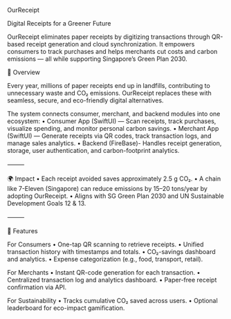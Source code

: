OurReceipt

Digital Receipts for a Greener Future

OurReceipt eliminates paper receipts by digitizing transactions through QR-based receipt generation and cloud synchronization. It empowers consumers to track purchases and helps merchants cut costs and carbon emissions — all while supporting Singapore’s Green Plan 2030.

📱 Overview

Every year, millions of paper receipts end up in landfills, contributing to unnecessary waste and CO₂ emissions.
OurReceipt replaces these with seamless, secure, and eco-friendly digital alternatives.

The system connects consumer, merchant, and backend modules into one ecosystem:
	•	Consumer App (SwiftUI) — Scan receipts, track purchases, visualize spending, and monitor personal carbon savings.
	•	Merchant App (SwiftUI) — Generate receipts via QR codes, track transaction logs, and manage sales analytics.
	•	Backend (FireBase)- Handles receipt generation, storage, user authentication, and carbon-footprint analytics.

⸻

🌍 Impact
	•	Each receipt avoided saves approximately 2.5 g CO₂.
	•	A chain like 7-Eleven (Singapore) can reduce emissions by 15–20 tons/year by adopting OurReceipt.
	•	Aligns with SG Green Plan 2030 and UN Sustainable Development Goals 12 & 13.

⸻

🧠 Features

For Consumers
	•	One-tap QR scanning to retrieve receipts.
	•	Unified transaction history with timestamps and totals.
	•	CO₂-savings dashboard and analytics.
	•	Expense categorization (e.g., food, transport, retail).

For Merchants
	•	Instant QR-code generation for each transaction.
	•	Centralized transaction log and analytics dashboard.
	•	Paper-free receipt confirmation via API.

For Sustainability
	•	Tracks cumulative CO₂ saved across users.
	•	Optional leaderboard for eco-impact gamification.
